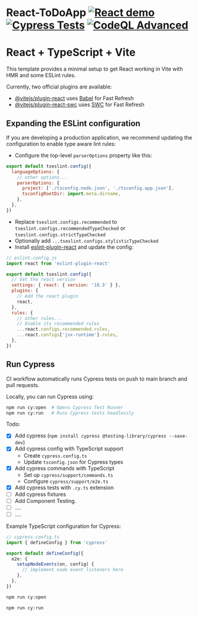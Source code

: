 # React-ToDoApp [![React demo](https://img.shields.io/endpoint?url=https://cloud.cypress.io/badge/count/fqoeb2&style=flat-square&logo=cypress)](https://cloud.cypress.io/projects/fqoeb2/runs) [![Cypress Tests](https://github.com/scottm36/React-ToDoApp/actions/workflows/cypress.yml/badge.svg)](https://github.com/scottm36/React-ToDoApp/actions/workflows/cypress.yml) [![CodeQL Advanced](https://github.com/scottm36/React-ToDoApp/actions/workflows/codeql.yml/badge.svg)](https://github.com/scottm36/React-ToDoApp/actions/workflows/codeql.yml) 

# React + TypeScript + Vite

This template provides a minimal setup to get React working in Vite with HMR and some ESLint rules.

Currently, two official plugins are available:

- [@vitejs/plugin-react](https://github.com/vitejs/vite-plugin-react/blob/main/packages/plugin-react/README.md) uses [Babel](https://babeljs.io/) for Fast Refresh
- [@vitejs/plugin-react-swc](https://github.com/vitejs/vite-plugin-react-swc) uses [SWC](https://swc.rs/) for Fast Refresh

## Expanding the ESLint configuration

If you are developing a production application, we recommend updating the configuration to enable type aware lint rules:

- Configure the top-level `parserOptions` property like this:

```js
export default tseslint.config({
  languageOptions: {
    // other options...
    parserOptions: {
      project: ['./tsconfig.node.json', './tsconfig.app.json'],
      tsconfigRootDir: import.meta.dirname,
    },
  },
})
```

- Replace `tseslint.configs.recommended` to `tseslint.configs.recommendedTypeChecked` or `tseslint.configs.strictTypeChecked`
- Optionally add `...tseslint.configs.stylisticTypeChecked`
- Install [eslint-plugin-react](https://github.com/jsx-eslint/eslint-plugin-react) and update the config:

```js
// eslint.config.js
import react from 'eslint-plugin-react'

export default tseslint.config({
  // Set the react version
  settings: { react: { version: '18.3' } },
  plugins: {
    // Add the react plugin
    react,
  },
  rules: {
    // other rules...
    // Enable its recommended rules
    ...react.configs.recommended.rules,
    ...react.configs['jsx-runtime'].rules,
  },
})
```

## Run Cypress
CI workflow automatically runs Cypress tests on push to main branch and pull requests.

Locally, you can run Cypress using:

```bash
npm run cy:open  # Opens Cypress Test Runner
npm run cy:run   # Runs Cypress tests headlessly
```

Todo:
  - [X] Add cypress (`npm install cypress @testing-library/cypress --save-dev`)
  - [X] Add cypress config with TypeScript support
    - Create `cypress.config.ts`
    - Update `tsconfig.json` for Cypress types
  - [X] Add cypress commands with TypeScript
    - Set up `cypress/support/commands.ts`
    - Configure `cypress/support/e2e.ts`
  - [X] Add cypress tests with `.cy.ts` extension
  - [ ] Add cypress fixtures
  - [ ] Add Component Testing.
  - [ ] ....
  - [ ] ....

Example TypeScript configuration for Cypress:

```typescript
// cypress.config.ts
import { defineConfig } from 'cypress'

export default defineConfig({
  e2e: {
    setupNodeEvents(on, config) {
      // implement node event listeners here
    },
  },
})
```

```bash
npm run cy:open
```

```bash
npm run cy:run
```
